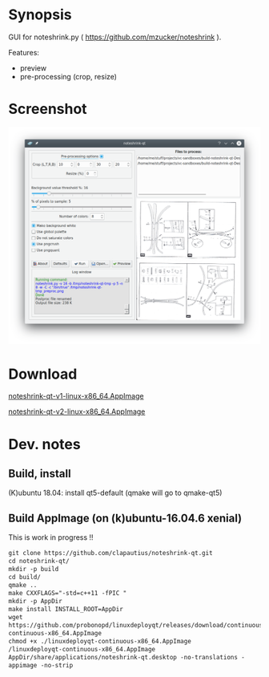 Synopsis
=========

GUI for noteshrink.py ( https://github.com/mzucker/noteshrink ).

Features:
 * preview
 * pre-processing (crop, resize)

Screenshot
==========

![Screenshot](https://github.com/clapautius/noteshrink-qt/blob/master/doc/noteshrink-qt-screenshot.png)

Download
========

[noteshrink-qt-v1-linux-x86_64.AppImage](https://github.com/clapautius/noteshrink-qt/releases/download/v1/noteshrink-qt-v1-x86_64.AppImage)

[noteshrink-qt-v2-linux-x86_64.AppImage](https://github.com/clapautius/noteshrink-qt/releases/download/v2/noteshrink-qt-v2-x86_64.AppImage)

Dev. notes
==========

Build, install
--------------

(K)ubuntu 18.04: install qt5-default (qmake will go to qmake-qt5)

Build AppImage (on (k)ubuntu-16.04.6 xenial)
---------------------------------------------

This is work in progress !!

    git clone https://github.com/clapautius/noteshrink-qt.git
    cd noteshrink-qt/
    mkdir -p build
    cd build/
    qmake ..
    make CXXFLAGS="-std=c++11 -fPIC "
    mkdir -p AppDir
    make install INSTALL_ROOT=AppDir
    wget https://github.com/probonopd/linuxdeployqt/releases/download/continuous/linuxdeployqt-continuous-x86_64.AppImage
    chmod +x ./linuxdeployqt-continuous-x86_64.AppImage
    /linuxdeployqt-continuous-x86_64.AppImage AppDir/share/applications/noteshrink-qt.desktop -no-translations -appimage -no-strip
